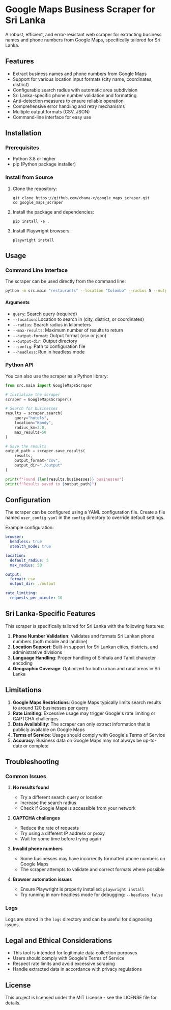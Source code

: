# Google Maps Business Scraper for Sri Lanka

A robust, efficient, and error-resistant web scraper for extracting business names and phone numbers from Google Maps, specifically tailored for Sri Lanka.

## Features

- Extract business names and phone numbers from Google Maps
- Support for various location input formats (city name, coordinates, district)
- Configurable search radius with automatic area subdivision
- Sri Lanka-specific phone number validation and formatting
- Anti-detection measures to ensure reliable operation
- Comprehensive error handling and retry mechanisms
- Multiple output formats (CSV, JSON)
- Command-line interface for easy use

## Installation

### Prerequisites

- Python 3.8 or higher
- pip (Python package installer)

### Install from Source

1. Clone the repository:
   ```
   git clone https://github.com/chama-x/google_maps_scraper.git
   cd google_maps_scraper
   ```

2. Install the package and dependencies:
   ```
   pip install -e .
   ```

3. Install Playwright browsers:
   ```
   playwright install
   ```

## Usage

### Command Line Interface

The scraper can be used directly from the command line:

```bash
python -m src.main "restaurants" --location "Colombo" --radius 5 --output-format csv
```

#### Arguments

- `query`: Search query (required)
- `--location`: Location to search in (city, district, or coordinates)
- `--radius`: Search radius in kilometers
- `--max-results`: Maximum number of results to return
- `--output-format`: Output format (csv or json)
- `--output-dir`: Output directory
- `--config`: Path to configuration file
- `--headless`: Run in headless mode

### Python API

You can also use the scraper as a Python library:

```python
from src.main import GoogleMapsScraper

# Initialize the scraper
scraper = GoogleMapsScraper()

# Search for businesses
results = scraper.search(
    query="hotels",
    location="Kandy",
    radius_km=3.0,
    max_results=50
)

# Save the results
output_path = scraper.save_results(
    results,
    output_format="csv",
    output_dir="./output"
)

print(f"Found {len(results.businesses)} businesses")
print(f"Results saved to {output_path}")
```

## Configuration

The scraper can be configured using a YAML configuration file. Create a file named `user_config.yaml` in the `config` directory to override default settings.

Example configuration:

```yaml
browser:
  headless: true
  stealth_mode: true

location:
  default_radius: 5
  max_radius: 50

output:
  format: csv
  output_dir: ./output

rate_limiting:
  requests_per_minute: 10
```

## Sri Lanka-Specific Features

This scraper is specifically tailored for Sri Lanka with the following features:

1. **Phone Number Validation**: Validates and formats Sri Lankan phone numbers (both mobile and landline)
2. **Location Support**: Built-in support for Sri Lankan cities, districts, and administrative divisions
3. **Language Handling**: Proper handling of Sinhala and Tamil character encoding
4. **Geographic Coverage**: Optimized for both urban and rural areas in Sri Lanka

## Limitations

1. **Google Maps Restrictions**: Google Maps typically limits search results to around 120 businesses per query
2. **Rate Limiting**: Excessive usage may trigger Google's rate limiting or CAPTCHA challenges
3. **Data Availability**: The scraper can only extract information that is publicly available on Google Maps
4. **Terms of Service**: Usage should comply with Google's Terms of Service
5. **Accuracy**: Business data on Google Maps may not always be up-to-date or complete

## Troubleshooting

### Common Issues

1. **No results found**
   - Try a different search query or location
   - Increase the search radius
   - Check if Google Maps is accessible from your network

2. **CAPTCHA challenges**
   - Reduce the rate of requests
   - Try using a different IP address or proxy
   - Wait for some time before trying again

3. **Invalid phone numbers**
   - Some businesses may have incorrectly formatted phone numbers on Google Maps
   - The scraper attempts to validate and correct formats where possible

4. **Browser automation issues**
   - Ensure Playwright is properly installed: `playwright install`
   - Try running in non-headless mode for debugging: `--headless false`

### Logs

Logs are stored in the `logs` directory and can be useful for diagnosing issues.

## Legal and Ethical Considerations

- This tool is intended for legitimate data collection purposes
- Users should comply with Google's Terms of Service
- Respect rate limits and avoid excessive scraping
- Handle extracted data in accordance with privacy regulations

## License

This project is licensed under the MIT License - see the LICENSE file for details.
